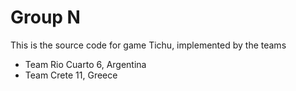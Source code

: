 Group N
==================

This is the source code for game Tichu, implemented by the teams

* Team Rio Cuarto 6, Argentina
* Team Crete 11, Greece
